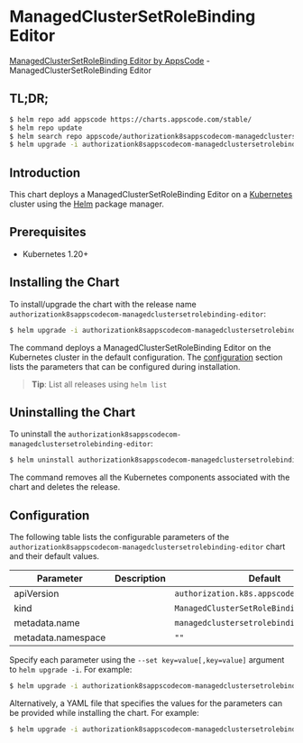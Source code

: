 # ManagedClusterSetRoleBinding Editor

[ManagedClusterSetRoleBinding Editor by AppsCode](https://appscode.com) - ManagedClusterSetRoleBinding Editor

## TL;DR;

```bash
$ helm repo add appscode https://charts.appscode.com/stable/
$ helm repo update
$ helm search repo appscode/authorizationk8sappscodecom-managedclustersetrolebinding-editor --version=v0.15.0
$ helm upgrade -i authorizationk8sappscodecom-managedclustersetrolebinding-editor appscode/authorizationk8sappscodecom-managedclustersetrolebinding-editor -n default --create-namespace --version=v0.15.0
```

## Introduction

This chart deploys a ManagedClusterSetRoleBinding Editor on a [Kubernetes](http://kubernetes.io) cluster using the [Helm](https://helm.sh) package manager.

## Prerequisites

- Kubernetes 1.20+

## Installing the Chart

To install/upgrade the chart with the release name `authorizationk8sappscodecom-managedclustersetrolebinding-editor`:

```bash
$ helm upgrade -i authorizationk8sappscodecom-managedclustersetrolebinding-editor appscode/authorizationk8sappscodecom-managedclustersetrolebinding-editor -n default --create-namespace --version=v0.15.0
```

The command deploys a ManagedClusterSetRoleBinding Editor on the Kubernetes cluster in the default configuration. The [configuration](#configuration) section lists the parameters that can be configured during installation.

> **Tip**: List all releases using `helm list`

## Uninstalling the Chart

To uninstall the `authorizationk8sappscodecom-managedclustersetrolebinding-editor`:

```bash
$ helm uninstall authorizationk8sappscodecom-managedclustersetrolebinding-editor -n default
```

The command removes all the Kubernetes components associated with the chart and deletes the release.

## Configuration

The following table lists the configurable parameters of the `authorizationk8sappscodecom-managedclustersetrolebinding-editor` chart and their default values.

|     Parameter      | Description |                       Default                        |
|--------------------|-------------|------------------------------------------------------|
| apiVersion         |             | <code>authorization.k8s.appscode.com/v1alpha1</code> |
| kind               |             | <code>ManagedClusterSetRoleBinding</code>            |
| metadata.name      |             | <code>managedclustersetrolebinding</code>            |
| metadata.namespace |             | <code>""</code>                                      |


Specify each parameter using the `--set key=value[,key=value]` argument to `helm upgrade -i`. For example:

```bash
$ helm upgrade -i authorizationk8sappscodecom-managedclustersetrolebinding-editor appscode/authorizationk8sappscodecom-managedclustersetrolebinding-editor -n default --create-namespace --version=v0.15.0 --set apiVersion=authorization.k8s.appscode.com/v1alpha1
```

Alternatively, a YAML file that specifies the values for the parameters can be provided while
installing the chart. For example:

```bash
$ helm upgrade -i authorizationk8sappscodecom-managedclustersetrolebinding-editor appscode/authorizationk8sappscodecom-managedclustersetrolebinding-editor -n default --create-namespace --version=v0.15.0 --values values.yaml
```
